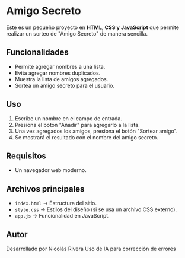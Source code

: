 # Amigo Secreto

Este es un pequeño proyecto en **HTML, CSS y JavaScript** que permite realizar un sorteo de "Amigo Secreto" de manera sencilla.

## Funcionalidades
- Permite agregar nombres a una lista.
- Evita agregar nombres duplicados.
- Muestra la lista de amigos agregados.
- Sortea un amigo secreto para el usuario.

## Uso
1. Escribe un nombre en el campo de entrada.
2. Presiona el botón "Añadir" para agregarlo a la lista.
3. Una vez agregados los amigos, presiona el botón "Sortear amigo".
4. Se mostrará el resultado con el nombre del amigo secreto.

## Requisitos
- Un navegador web moderno.

## Archivos principales
- `index.html` → Estructura del sitio.
- `style.css` → Estilos del diseño (si se usa un archivo CSS externo).
- `app.js` → Funcionalidad en JavaScript.

## Autor
Desarrollado por Nicolás Rivera
Uso de IA para corrección de errores

